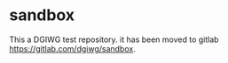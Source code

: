 # sandbox
This a DGIWG test repository.
it has been moved to gitlab https://gitlab.com/dgiwg/sandbox.
